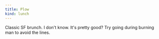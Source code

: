 ```yaml
---
title: Plow
kind: lunch
---
```

Classic SF brunch. I don't know. It's pretty good? Try going during burning man to avoid the lines.

